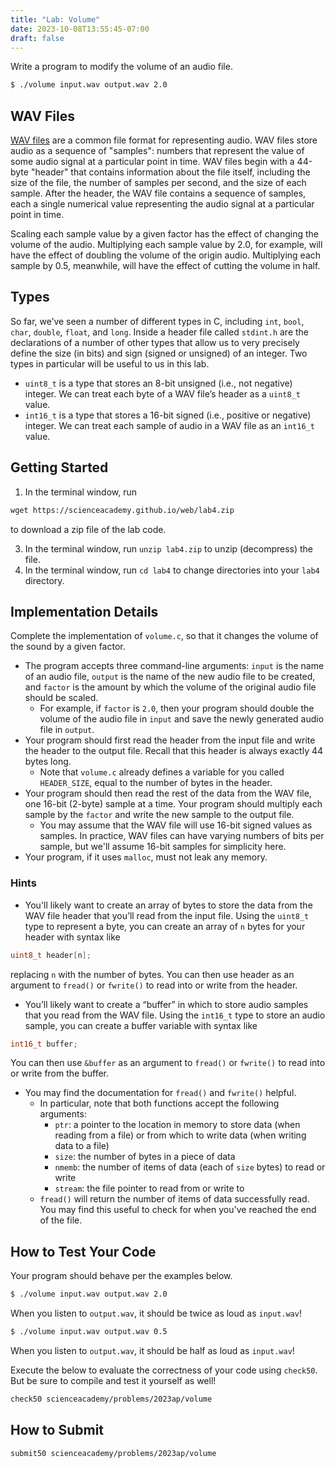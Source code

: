 ```yaml
---
title: "Lab: Volume"
date: 2023-10-08T13:55:45-07:00
draft: false
---
```

Write a program to modify the volume of an audio file.
<!--more-->
```md
$ ./volume input.wav output.wav 2.0
```

## WAV Files

[WAV files](https://docs.fileformat.com/audio/wav/) are a common file format for representing audio. WAV files store audio as a sequence of "samples": numbers that represent the value of some audio signal at a particular point in time. WAV files begin with a 44-byte "header" that contains information about the file itself, including the size of the file, the number of samples per second, and the size of each sample. After the header, the WAV file contains a sequence of samples, each a single numerical value representing the audio signal at a particular point in time.

Scaling each sample value by a given factor has the effect of changing the volume of the audio. Multiplying each sample value by 2.0, for example, will have the effect of doubling the volume of the origin audio. Multiplying each sample by 0.5, meanwhile, will have the effect of cutting the volume in half.

## Types

So far, we’ve seen a number of different types in C, including `int`, `bool`, `char`, `double`, `float`, and `long`. Inside a header file called `stdint.h` are the declarations of a number of other types that allow us to very precisely define the size (in bits) and sign (signed or unsigned) of an integer. Two types in particular will be useful to us in this lab.

* `uint8_t` is a type that stores an 8-bit unsigned (i.e., not negative) integer. We can treat each byte of a WAV file’s header as a `uint8_t` value.
* `int16_t` is a type that stores a 16-bit signed (i.e., positive or negative) integer. We can treat each sample of audio in a WAV file as an `int16_t` value.

## Getting Started

1. In the terminal window, run
```md
wget https://scienceacademy.github.io/web/lab4.zip
```

 to download a zip file of the lab code.

3. In the terminal window, run `unzip lab4.zip` to unzip (decompress) the file.
4. In the terminal window, run `cd lab4` to change directories into your `lab4` directory.

## Implementation Details

Complete the implementation of `volume.c`, so that it changes the volume of the sound by a given factor.

* The program accepts three command-line arguments: `input` is the name of an audio file, `output` is the name of the new audio file to be created, and `factor` is the amount by which the volume of the original audio file should be scaled.
    * For example, if `factor` is `2.0`, then your program should double the volume of the audio file in `input` and save the newly generated audio file in `output`.
* Your program should first read the header from the input file and write the header to the output file. Recall that this header is always exactly 44 bytes long.
    * Note that `volume.c` already defines a variable for you called `HEADER_SIZE`, equal to the number of bytes in the header.
* Your program should then read the rest of the data from the WAV file, one 16-bit (2-byte) sample at a time. Your program should multiply each sample by the `factor` and write the new sample to the output file.
    * You may assume that the WAV file will use 16-bit signed values as samples. In practice, WAV files can have varying numbers of bits per sample, but we'll assume 16-bit samples for simplicity here.
* Your program, if it uses `malloc`, must not leak any memory.

### Hints

* You'll likely want to create an array of bytes to store the data from the WAV file header that you’ll read from the input file. Using the `uint8_t` type to represent a byte, you can create an array of `n` bytes for your header with syntax like

```c
uint8_t header[n];
```

replacing `n` with the number of bytes. You can then use header as an argument to `fread()` or `fwrite()` to read into or write from the header.

* You’ll likely want to create a “buffer” in which to store audio samples that you read from the WAV file. Using the `int16_t` type to store an audio sample, you can create a buffer variable with syntax like

```c
int16_t buffer;
```

You can then use `&buffer` as an argument to `fread()` or `fwrite()` to read into or write from the buffer.

* You may find the documentation for `fread()` and `fwrite()` helpful.
    * In particular, note that both functions accept the following arguments:
        * `ptr`: a pointer to the location in memory to store data (when reading from a file) or from which to write data (when writing data to a file)
        * `size`: the number of bytes in a piece of data
        * `nmemb`: the number of items of data (each of `size` bytes) to read or write
        * `stream`: the file pointer to read from or write to
    * `fread()` will return the number of items of data successfully read. You may find this useful to check for when you've reached the end of the file.

## How to Test Your Code

Your program should behave per the examples below.

```md
$ ./volume input.wav output.wav 2.0
```

When you listen to `output.wav`, it should be twice as loud as `input.wav`!


```md
$ ./volume input.wav output.wav 0.5
```

When you listen to `output.wav`, it should be half as loud as `input.wav`!

Execute the below to evaluate the correctness of your code using `check50`. But be sure to compile and test it yourself as well!

```md
check50 scienceacademy/problems/2023ap/volume
```

## How to Submit

```md
submit50 scienceacademy/problems/2023ap/volume
```